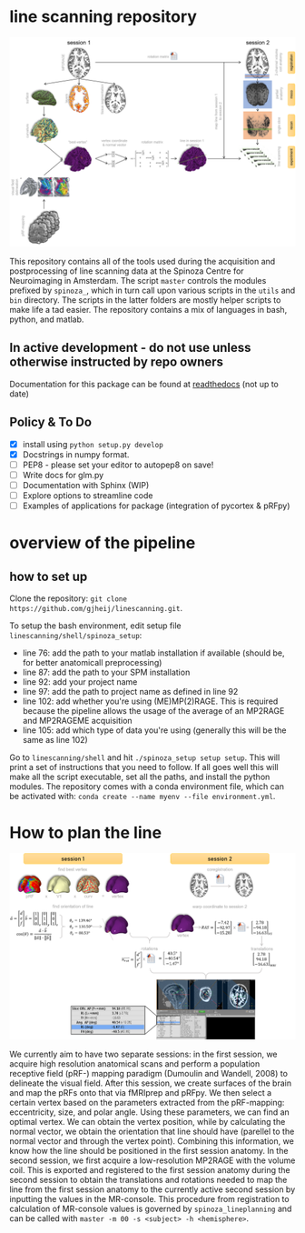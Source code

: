 # line scanning repository

![plot](https://github.com/gjheij/linescanning/blob/master/linescanning/examples/figures/20201106_workflow_acquisition_third_attempt.png)

This repository contains all of the tools used during the acquisition and postprocessing of line scanning data at the Spinoza Centre for Neuroimaging in Amsterdam. The script `master` controls the modules prefixed by `spinoza_`, which in turn call upon various scripts in the `utils` and `bin` directory. The scripts in the latter folders are mostly helper scripts to make life a tad easier. The repository contains a mix of languages in bash, python, and matlab.

## In active development - do not use unless otherwise instructed by repo owners

Documentation for this package can be found at [readthedocs](https://linescanning.readthedocs.io/en/latest/) (not up to date)

## Policy & To Do

- [x] install using `python setup.py develop`
- [x] Docstrings in numpy format.
- [ ] PEP8 - please set your editor to autopep8 on save!
- [ ] Write docs for glm.py
- [ ] Documentation with Sphinx (WIP)
- [ ] Explore options to streamline code
- [ ] Examples of applications for package (integration of pycortex & pRFpy)

# overview of the pipeline

## how to set up
Clone the repository: `git clone https://github.com/gjheij/linescanning.git`.

To setup the bash environment, edit setup file `linescanning/shell/spinoza_setup`:
- line 76: add the path to your matlab installation if available (should be, for better anatomicall preprocessing)
- line 87: add the path to your SPM installation
- line 92: add your project name
- line 97: add the path to project name as defined in line 92
- line 102: add whether you're using (ME)MP(2)RAGE. This is required because the pipeline allows the usage of the average of an MP2RAGE and MP2RAGEME acquisition
- line 105: add which type of data you're using (generally this will be the same as line 102)

Go to `linescanning/shell` and hit `./spinoza_setup setup setup`. This will print a set of instructions that you need to follow. If all goes well this will make all the script executable, set all the paths, and install the python modules. The repository comes with a conda environment file, which can be activated with: `conda create --name myenv --file environment.yml`.

# How to plan the line

![plot](https://github.com/gjheij/linescanning/blob/master/linescanning/examples/figures/20201215_detailedintermezzo.png)

We currently aim to have two separate sessions: in the first session, we acquire high resolution anatomical scans and perform a population receptive field (pRF-) mapping paradigm (Dumoulin and Wandell, 2008) to delineate the visual field. After this session, we create surfaces of the brain and map the pRFs onto that via fMRIprep and pRFpy. We then select a certain vertex based on the parameters extracted from the pRF-mapping: eccentricity, size, and polar angle. Using these parameters, we can find an optimal vertex. We can obtain the vertex position, while by calculating the normal vector, we obtain the orientation that line should have (parellel to the normal vector and through the vertex point). Combining this information, we know how the line should be positioned in the first session anatomy. In the second session, we first acquire a low-resolution MP2RAGE with the volume coil. This is exported and registered to the first session anatomy during the second session to obtain the translations and rotations needed to map the line from the first session anatomy to the currently active second session by inputting the values in the MR-console. This procedure from registration to calculation of MR-console values is governed by `spinoza_lineplanning` and can be called with `master -m 00 -s <subject> -h <hemisphere>`. 

